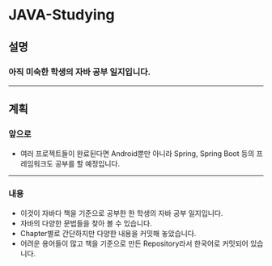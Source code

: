 # JAVA-Studying

## 설명
### 아직 미숙한 학생의 자바 공부 일지입니다. 
------
## 계획
### 앞으로
* 여러 프로젝트들이 완료된다면 Android뿐만 아니라 Spring, Spring Boot 등의 프레임워크도 공부를 할 예정입니다.
----
### 내용
* 이것이 자바다 책을 기준으로 공부한 한 학생의 자바 공부 일지입니다.
* 자바의 다양한 문법들을 찾아 볼 수 있습니다.
* Chapter별로 간단하지만 다양한 내용을 커밋해 놓았습니다.
* 어려운 용어들이 많고 책을 기준으로 만든 Repository라서 한국어로 커밋되어 있습니다.
